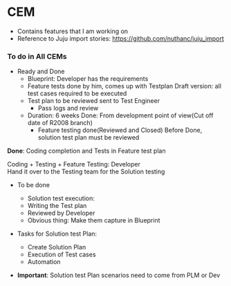 # CEM

* Contains features that I am working on
* Reference to Juju import stories: https://github.com/nuthanc/juju_import

### To do in All CEMs
* Ready and Done
  * Blueprint: Developer has the requirements
  * Feature tests done by him, comes up with Testplan
  Draft version: all test cases required to be executed
  * Test plan to be reviewed sent to Test Engineer
    * Pass logs and review
  * Duration: 6 weeks
  Done: From development point of view(Cut off date of R2008 branch)
    * Feature testing done(Reviewed and Closed)
Before Done, solution test plan must be reviewed

**Done**: Coding completion and Tests in Feature test plan

Coding + Testing + Feature Testing: Developer \
Hand it over to the Testing team for the Solution testing

* To be done
  * Solution test execution:
  * Writing the Test plan
  * Reviewed by Developer
  * Obvious thing: Make them capture in Blueprint

* Tasks for Solution test Plan:
  * Create Solution Plan
  * Execution of Test cases
  * Automation

* **Important**: Solution test Plan scenarios need to come from PLM or Dev